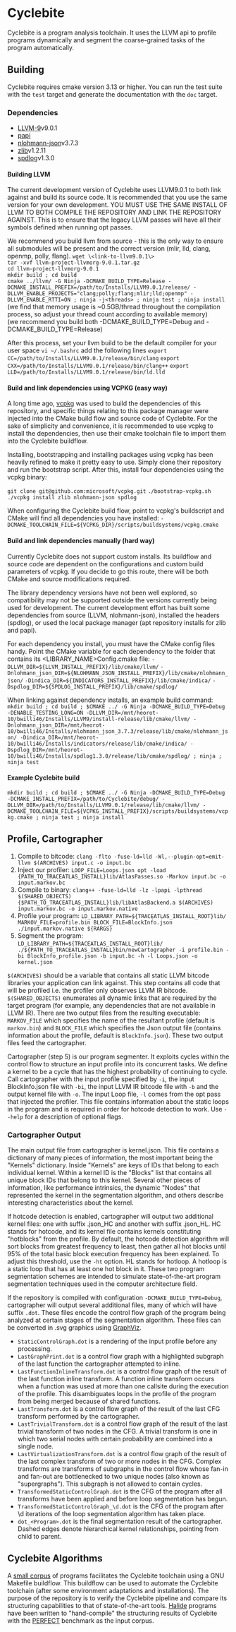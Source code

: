 # Cyclebite

Cyclebite is a program analysis toolchain. It uses the LLVM api to profile programs dynamically and segment the coarse-grained tasks of the program automatically. 

## Building
Cyclebite requires cmake version 3.13 or higher. You can run the test suite with the `test` target and generate the documentation with the `doc` target.

### Dependencies
* [LLVM-9](https://llvm.org/)v9.0.1
* [papi](https://icl.utk.edu/papi/)
* [nlohmann-json](https://github.com/nlohmann/json)v3.7.3
* [zlib](https://www.zlib.net/)v1.2.11
* [spdlog](https://github.com/gabime/spdlog)v1.3.0

#### Building LLVM

The current development version of Cyclebite uses LLVM9.0.1 to both link against and build its source code. It is recommended that you use the same version for your own development. YOU MUST USE THE SAME INSTALL OF LLVM TO BOTH COMPILE THE REPOSITORY AND LINK THE REPOSITORY AGAINST. This is to ensure that the legacy LLVM passes will have all their symbols defined when running opt passes.

We recommend you build llvm from source - this is the only way to ensure all submodules will be present and the correct version (mlir, lld, clang, openmp, polly, flang).
`wget \<link-to-llvm9.0.1\>`  
`tar -xvf llvm-project-llvmorg-9.0.1.tar.gz`  
`cd llvm-project-llvmorg-9.0.1`  
`mkdir build ; cd build`  
`cmake ../llvm/ -G Ninja -DCMAKE_BUILD_TYPE=Release -DCMAKE_INSTALL_PREFIX=/path/to/Installs/LLVM9.0.1/release/ -DLLVM_ENABLE_PROJECTS="clang;polly;flang;mlir;lld;openmp" -DLLVM_ENABLE_RTTI=ON ; ninja -j<threads> ; ninja test ; ninja install`  
(we find that memory usage is ~0.5GB/thread throughout the compilation process, so adjust your thread count according to available memory)  
(we recommend you build both -DCMAKE\_BUILD\_TYPE=Debug and -DCMAKE\_BUILD\_TYPE=Release)  

After this process, set your llvm build to be the default compiler for your user space
`vi ~/.bashrc`
add the following lines
`export CC=/path/to/Installs/LLVM9.0.1/release/bin/clang`
`export CXX=/path/to/Installs/LLVM9.0.1/release/bin/clang++`
`export LLD=/path/to/Installs/LLVM9.0.1/release/bin/ld.lld`

#### Build and link dependencies using VCPKG (easy way)
A long time ago, [vcpkg](https://github.com/microsoft/vcpkg) was used to build the dependencies of this repository, and specific things relating to this package manager were injected into the CMake build flow and source code of Cyclebite. For the sake of simplicity and convenience, it is recommended to use vcpkg to install the dependencies, then use their cmake toolchain file to import them into the Cyclebite buildflow.

Installing, bootstrapping and installing packages using vcpkg has been heavily refined to make it pretty easy to use. Simply clone their repository and run the bootstrap script. After this, install four dependencies using the vcpkg binary:

`git clone git@github.com:microsoft/vcpkg.git`
`./bootstrap-vcpkg.sh`
`./vcpkg install zlib nlohmann-json spdlog`

When configuring the Cyclebite build flow, point to vcpkg's buildscript and CMake will find all dependencies you have installed:
`-DCMAKE_TOOLCHAIN_FILE=${VCPKG_DIR}/scripts/buildsystems/vcpkg.cmake`

#### Build and link dependencies manually (hard way)
Currently Cyclebite does not support custom installs. Its buildflow and source code are dependent on the configurations and custom build parameters of vcpkg. If you decide to go this route, there will be both CMake and source modifications required.

The library dependency versions have not been well explored, so compatibility may not be supported outside the versions currently being used for development. The current development effort has built some dependencies from source (LLVM, nlohmann-json), installed the headers (spdlog), or used the local package manager (apt repository installs for zlib and papi).

For each dependency you install, you must have the CMake config files handy. Point the CMake variable for each dependency to the folder that contains its <LIBRARY_NAME>Config.cmake file:
`-DLLVM_DIR=${LLVM_INSTALL_PREFIX}/lib/cmake/llvm/`
`-Dnlohmann_json_DIR=${NLOHMANN_JSON_INSTALL_PREFIX}/lib/cmake/nlohmann_json/`
`-Dindica_DIR=${INDICATORS_INSTALL_PREFIX}/lib/cmake/indica/`
`-Dspdlog_DIR=${SPDLOG_INSTALL_PREFIX}/lib/cmake/spdlog/`

When linking against dependency installs, an example build command:
`mkdir build ; cd build ; $CMAKE ../ -G Ninja -DCMAKE_BUILD_TYPE=Debug -DENABLE_TESTING_LONG=ON -DLLVM_DIR=/mnt/heorot-10/bwilli46/Installs/LLVM9/install-release/lib/cmake/llvm/ -Dnlohmann_json_DIR=/mnt/heorot-10/bwilli46/Installs/nlohmann_json_3.7.3/release/lib/cmake/nlohmann_json/ -Dindica_DIR=/mnt/heorot-10/bwilli46/Installs/indicators/release/lib/cmake/indica/ -Dspdlog_DIR=/mnt/heorot-10/bwilli46/Installs/spdlog1.3.0/release/lib/cmake/spdlog/ ; ninja ; ninja test`

#### Example Cyclebite build 
`mkdir build ; cd build ; $CMAKE ../ -G Ninja -DCMAKE_BUILD_TYPE=Debug -DCMAKE_INSTALL_PREFIX=/path/to/Cyclebite/debug/ -DLLVM_DIR=/path/to/Installs/LLVM9.0.1/release/lib/cmake/llvm/ -DCMAKE_TOOLCHAIN_FILE=${VCPKG_INSTALL_PREFIX}/scripts/buildsystems/vcpkg.cmake ; ninja test ; ninja install`

## Profile, Cartographer
1. Compile to bitcode: `clang -flto -fuse-ld=lld -Wl,--plugin-opt=emit-llvm $(ARCHIVES) input.c -o input.bc`
2. Inject our profiler: `LOOP_FILE=Loops.json opt -load {PATH_TO_TRACEATLAS_INSTALL}lib/AtlasPasses.so -Markov input.bc -o input.markov.bc`
3. Compile to binary: `clang++ -fuse-ld=lld -lz -lpapi -lpthread $(SHARED_OBJECTS) {$PATH_TO_TRACEATLAS_INSTALL}lib/libAtlasBackend.a $(ARCHIVES) input.markov.bc -o input.markov.native`
4. Profile your program: `LD_LIBRARY_PATH=${TRACEATLAS_INSTALL_ROOT}lib/ MARKOV_FILE=profile.bin BLOCK_FILE=BlockInfo.json ./input.markov.native ${RARGS}`
5. Segment the program: `LD_LIBRARY_PATH=${TRACEATLAS_INSTALL_ROOT}lib/ ./${PATH_TO_TRACEATLAS_INSTALL}bin/newCartographer -i profile.bin -bi BlockInfo_profile.json -b input.bc -h -l Loops.json -o kernel.json`

`$(ARCHIVES)` should be a variable that contains all static LLVM bitcode libraries your application can link against. This step contains all code that will be profiled i.e. the profiler only observes LLVM IR bitcode. `$(SHARED_OBJECTS)` enumerates all dynamic links that are required by the target program (for example, any dependencies that are not available in LLVM IR). There are two output files from the resulting executable: `MARKOV_FILE` which specifies the name of the resultant profile (default is `markov.bin`) and `BLOCK_FILE` which specifies the Json output file (contains information about the profile, default is `BlockInfo.json`). These two output files feed the cartographer.

Cartographer (step 5) is our program segmenter. It exploits cycles within the control flow to structure an input profile into its concurrent tasks. We define a kernel to be a cycle that has the highest probability of continuing to cycle. Call cartographer with the input profile specified by `-i`, the input BlockInfo.json file with `-bi`, the input LLVM IR bitcode file with `-b` and the output kernel file with `-o`. The input Loop file, `-l` comes from the opt pass that injected the profiler. This file contains information about the static loops in the program and is required in order for hotcode detection to work. Use `--help` for a description of optional flags. 

### Cartographer Output
The main output file from cartographer is kernel.json. This file contains a dictionary of many pieces of information, the most important being the "Kernels" dictionary. Inside "Kernels" are keys of IDs that belong to each individual kernel. Within a kernel ID is the "Blocks" list that contains all unique block IDs that belong to this kernel. Several other pieces of information, like performance intrinsics, the dynamic "Nodes" that represented the kernel in the segmentation algorithm, and others describe interesting characteristics about the kernel.

If hotcode detection is enabled, cartographer will output two additional kernel files: one with suffix .json_HC and another with suffix .json_HL. HC stands for hotcode, and its kernel file contains kernels constituting "hotblocks" from the profile. By default, the hotcode detection algorithm will sort blocks from greatest frequency to least, then gather all hot blocks until 95% of the total basic block execution frequency has been explained. To adjust this threshold, use the `-ht` option. HL stands for hotloop. A hotloop is a static loop that has at least one hot block in it. These two program segmentation schemes are intended to simulate state-of-the-art program segmentation techniques used in the computer architecture field.

If the repository is compiled with configuration `-DCMAKE_BUILD_TYPE=Debug`, cartographer will output several additional files, many of which will have suffix `.dot`. These files encode the control flow graph of the program being analyzed at certain stages of the segmentation algorithm. These files can be converted in .svg graphics using [GraphViz](https://pypi.org/project/graphviz/). 

* `StaticControlGraph.dot` is a rendering of the input profile before any processing.
* `LastGraphPrint.dot` is a control flow graph with a highlighted subgraph of the last function the cartographer attempted to inline.
* `LastFunctionInlineTransform.dot` is a control flow graph of the result of the last function inline transform. A function inline transform occurs when a function was used at more than one callsite during the execution of the profile. This disambiguates loops in the profile of the program from being merged because of shared functions.
* `LastTransform.dot` is a control flow graph of the result of the last CFG transform performed by the cartographer.
* `LastTrivialTransform.dot` is a control flow graph of the result of the last trivial transform of two nodes in the CFG. A trivial transform is one in which two serial nodes with certain probability are combined into a single node.
* `LastVirtualizationTransform.dot` is a control flow graph of the result of the last complex transform of two or more nodes in the CFG. Complex transforms are transforms of subgraphs in the control flow whose fan-in and fan-out are bottlenecked to two unique nodes (also known as "supergraphs"). This subgraph is not allowed to contain cycles.
* `TransformedStaticControlGraph.dot` is the CFG of the program after all transforms have been applied and before loop segmentation has begun.
* `TransformedStaticControlGraph_\d.dot` is the CFG of the program after \d iterations of the loop segmentation algorithm has taken place.
* `dot_<Program>.dot` is the final segmentation result of the cartographer. Dashed edges denote hierarchical kernel relationships, pointing from child to parent. 

## Cyclebite Algorithms
A [small corpus](https://github.com/benroywillis/Algorithms) of programs facilitates the Cyclebite toolchain using a GNU Makefile buildflow. This buildflow can be used to automate the Cyclebite toolchain (after some environment adaptations and installations). The purpose of the repository is to verify the Cyclebite pipeline and compare its structuring capabilities to that of state-of-the-art tools. [Halide](https://github.com/halide/Halide) programs have been written to "hand-compile" the structuring results of Cyclebite with the [PERFECT](https://hpc.pnl.gov/PERFECT/) benchmark as the input corpus.

